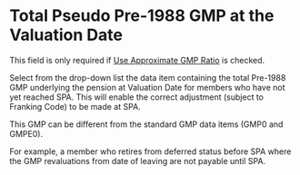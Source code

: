 # Total Pseudo Pre-1988 GMP at the Valuation Date

This field is only required if [Use Approximate GMP
Ratio](pensioners_basis+gmpsplit.md) is checked.

Select from the drop-down list the data item containing the total
Pre-1988 GMP underlying the pension at Valuation Date for members who
have not yet reached SPA. This will enable the correct adjustment
(subject to Franking Code) to be made at SPA.

This GMP can be different from the standard GMP data items (GMP0 and
GMPE0).

For example, a member who retires from deferred status before SPA where
the GMP revaluations from date of leaving are not payable until SPA.
